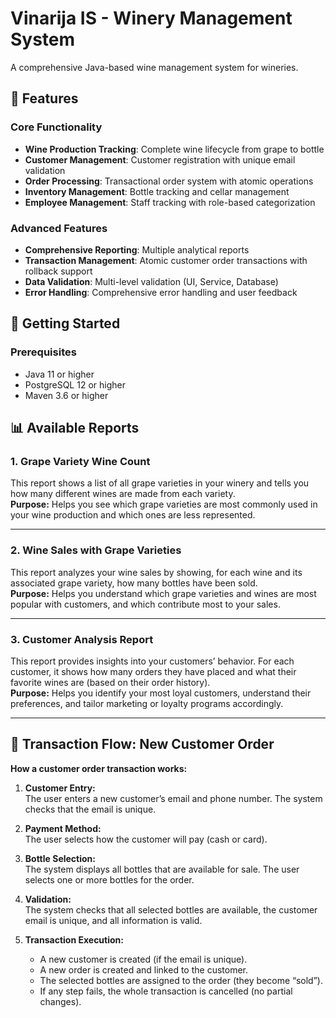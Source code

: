# Vinarija IS - Winery Management System

A comprehensive Java-based wine management system for wineries.

## 🍷 Features

### Core Functionality
- **Wine Production Tracking**: Complete wine lifecycle from grape to bottle
- **Customer Management**: Customer registration with unique email validation
- **Order Processing**: Transactional order system with atomic operations
- **Inventory Management**: Bottle tracking and cellar management
- **Employee Management**: Staff tracking with role-based categorization

### Advanced Features
- **Comprehensive Reporting**: Multiple analytical reports 
- **Transaction Management**: Atomic customer order transactions with rollback support
- **Data Validation**: Multi-level validation (UI, Service, Database)
- **Error Handling**: Comprehensive error handling and user feedback

## 🚀 Getting Started

### Prerequisites
- Java 11 or higher
- PostgreSQL 12 or higher
- Maven 3.6 or higher


## 📊 Available Reports

### 1. Grape Variety Wine Count
This report shows a list of all grape varieties in your winery and tells you how many different wines are made from each variety.  
**Purpose:** Helps you see which grape varieties are most commonly used in your wine production and which ones are less represented.

---

### 2. Wine Sales with Grape Varieties
This report analyzes your wine sales by showing, for each wine and its associated grape variety, how many bottles have been sold.  
**Purpose:** Helps you understand which grape varieties and wines are most popular with customers, and which contribute most to your sales.

---

### 3. Customer Analysis Report
This report provides insights into your customers’ behavior. For each customer, it shows how many orders they have placed and what their favorite wines are (based on their order history).  
**Purpose:** Helps you identify your most loyal customers, understand their preferences, and tailor marketing or loyalty programs accordingly.

---

## 🔄 Transaction Flow: New Customer Order

**How a customer order transaction works:**

1. **Customer Entry:**  
   The user enters a new customer’s email and phone number. The system checks that the email is unique.

2. **Payment Method:**  
   The user selects how the customer will pay (cash or card).

3. **Bottle Selection:**  
   The system displays all bottles that are available for sale. The user selects one or more bottles for the order.

4. **Validation:**  
   The system checks that all selected bottles are available, the customer email is unique, and all information is valid.

5. **Transaction Execution:**  
   - A new customer is created (if the email is unique).
   - A new order is created and linked to the customer.
   - The selected bottles are assigned to the order (they become “sold”).
   - If any step fails, the whole transaction is cancelled (no partial changes).


